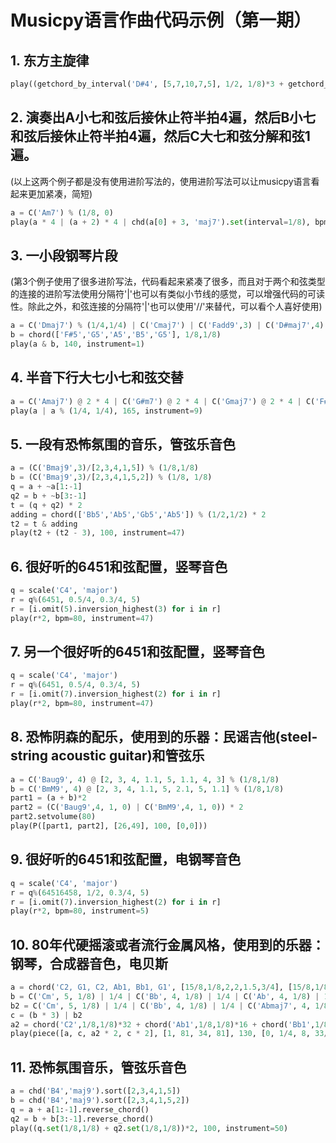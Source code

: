 # Musicpy语言作曲代码示例（第一期）

## 1. 东方主旋律
```python
play((getchord_by_interval('D#4', [5,7,10,7,5], 1/2, 1/8)*3 + getchord_by_interval('F4', [1,0,-4], 1/2, 1/8)) * 3, 150)
```

## 2. 演奏出A小七和弦后接休止符半拍4遍，然后B小七和弦后接休止符半拍4遍，然后C大七和弦分解和弦1遍。
(以上这两个例子都是没有使用进阶写法的，使用进阶写法可以让musicpy语言看起来更加紧凑，简短)
```python
a = C('Am7') % (1/8, 0)
play(a * 4 | (a + 2) * 4 | chd(a[0] + 3, 'maj7').set(interval=1/8), bpm=80)
```

## 3. 一小段钢琴片段
(第3个例子使用了很多进阶写法，代码看起来紧凑了很多，而且对于两个和弦类型的连接的进阶写法使用分隔符'|'也可以有类似小节线的感觉，可以增强代码的可读性。除此之外，和弦连接的分隔符'|'也可以使用'//'来替代，可以看个人喜好使用)
```python
a = C('Dmaj7') % (1/4,1/4) | C('Cmaj7') | C('Fadd9',3) | C('D#maj7',4) | (C('Dmaj7',3)/-2) % (5/4,)
b = chord(['F#5','G5','A5','B5','G5'], 1/8,1/8)   
play(a & b, 140, instrument=1)
```

## 4. 半音下行大七小七和弦交替
```python
a = C('Amaj7') @ 2 * 4 | C('G#m7') @ 2 * 4 | C('Gmaj7') @ 2 * 4 | C('F#m7') @ 2 * 4    
play(a | a % (1/4, 1/4), 165, instrument=9)
```

## 5. 一段有恐怖氛围的音乐，管弦乐音色
```python
a = (C('Bmaj9',3)/[2,3,4,1,5]) % (1/8,1/8)
b = (C('Bmaj9',3)/[2,3,4,1,5,2]) % (1/8, 1/8)
q = a + ~a[1:-1]
q2 = b + ~b[3:-1]
t = (q + q2) * 2
adding = chord(['Bb5','Ab5','Gb5','Ab5']) % (1/2,1/2) * 2
t2 = t & adding
play(t2 + (t2 - 3), 100, instrument=47)
```

## 6. 很好听的6451和弦配置，竖琴音色
```python
q = scale('C4', 'major')
r = q%(6451, 0.5/4, 0.3/4, 5)
r = [i.omit(5).inversion_highest(3) for i in r]
play(r*2, bpm=80, instrument=47)
```

## 7. 另一个很好听的6451和弦配置，竖琴音色
```python
q = scale('C4', 'major')
r = q%(6451, 0.5/4, 0.3/4, 5)
r = [i.omit(7).inversion_highest(2) for i in r]
play(r*2, bpm=80, instrument=47)
```

## 8. 恐怖阴森的配乐，使用到的乐器：民谣吉他(steel-string acoustic guitar)和管弦乐
```python
a = C('Baug9', 4) @ [2, 3, 4, 1.1, 5, 1.1, 4, 3] % (1/8,1/8)
b = C('BmM9', 4) @ [2, 3, 4, 1.1, 5, 2.1, 5, 1.1] % (1/8,1/8)
part1 = (a + b)*2
part2 = (C('Baug9',4, 1, 0) | C('BmM9',4, 1, 0)) * 2
part2.setvolume(80)
play(P([part1, part2], [26,49], 100, [0,0]))
```

## 9. 很好听的6451和弦配置，电钢琴音色
```python
q = scale('C4', 'major')
r = q%(64516458, 1/2, 0.3/4, 5)
r = [i.omit(7).inversion_highest(2) for i in r]
play(r*2, bpm=80, instrument=5)
```

## 10. 80年代硬摇滚或者流行金属风格，使用到的乐器：钢琴，合成器音色，电贝斯
```python
a = chord('C2, G1, C2, Ab1, Bb1, G1', [15/8,1/8,2,2,1.5,3/4], [15/8,1/8,2,2,1.5,3/4])
b = C('Cm', 5, 1/8) | 1/4 | C('Bb', 4, 1/8) | 1/4 | C('Ab', 4, 1/8) | 1/4 | C('Bb', 4, 1/2) | 3/8
b2 = C('Cm', 5, 1/8) | 1/4 | C('Bb', 4, 1/8) | 1/4 | C('Abmaj7', 4, 1/8) | 1/4 | C('Gsus', 4, 3/4) | 1/8
c = (b * 3) | b2
a2 = chord('C2',1/8,1/8)*32 + chord('Ab1',1/8,1/8)*16 + chord('Bb1',1/8,1/8)*12 + chord('G1',1/8,1/8)*4
play(piece([a, c, a2 * 2, c * 2], [1, 81, 34, 81], 130, [0, 1/4, 8, 33/4]))
```

## 11. 恐怖氛围音乐，管弦乐音色
```python
a = chd('B4','maj9').sort([2,3,4,1,5])
b = chd('B4','maj9').sort([2,3,4,1,5,2])
q = a + a[1:-1].reverse_chord()
q2 = b + b[3:-1].reverse_chord()
play((q.set(1/8,1/8) + q2.set(1/8,1/8))*2, 100, instrument=50)
```
